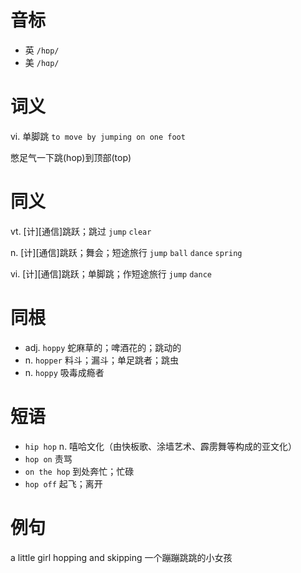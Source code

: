 # 音标

- 英 `/hɒp/`
- 美 `/hɑp/`

# 词义

vi. 单脚跳
`to move by jumping on one foot`



憋足气一下跳(hop)到顶部(top)

# 同义

vt. [计][通信]跳跃；跳过
`jump` `clear`

n. [计][通信]跳跃；舞会；短途旅行
`jump` `ball` `dance` `spring`

vi. [计][通信]跳跃；单脚跳；作短途旅行
`jump` `dance`

# 同根

- adj. `hoppy` 蛇麻草的；啤酒花的；跳动的
- n. `hopper` 料斗；漏斗；单足跳者；跳虫
- n. `hoppy` 吸毒成瘾者

# 短语

- `hip hop` n. 嘻哈文化（由快板歌、涂墙艺术、霹雳舞等构成的亚文化）
- `hop on` 责骂
- `on the hop` 到处奔忙；忙碌
- `hop off` 起飞；离开

# 例句

a little girl hopping and skipping
一个蹦蹦跳跳的小女孩



